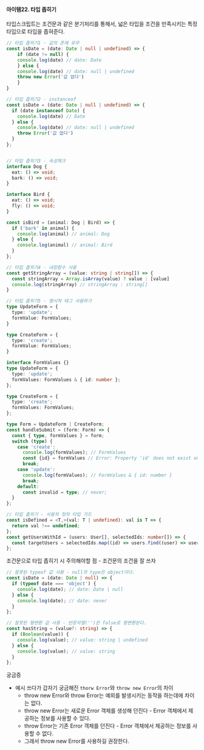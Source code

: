 #### 아이템22. 타입 좁히기

타입스크립트는 조건문과 같은 분기처리를 통해서, 넓은 타입을 조건을 만족시키는 특정 타입으로 타입을 좁혀준다.

```typescript
// 타입 좁히기1 - 값의 존재 유무
const isDate = (date: Date | null | undefined) => {
	if (date != null) {
    console.log(date) // date: Date
	} else {
    console.log(date) // date: null | undefined
   	throw new Error('값 없다')
	}
}

// 타입 좁히기2 - instanceof 
const isDate = (date: Date | null | undefined) => {
  if (date instanceof Date) {
    console.log(date) // Date
  } else {
    console.log(date) // date: null | undefined
    throw Error('값 없다')
  }
};


// 타입 좁히기3 - 속성체크
interface Dog {
  eat: () => void;
  bark: () => void;
}

interface Bird {
  eat: () => void;
  fly: () => void;
}

const isBird = (animal: Dog | Bird) => {
  if ('bark' in animal) {
    console.log(animal) // animal: Dog
  } else {
    console.log(animal) // animal: Bird
  }
};

// 타입 좁히기4 - 내장함수 사용
const getStringArray = (value: string | string[]) => {
  const stringArray = Array.isArray(value) ? value : [value] 
  console.log(stringArray) // stringArray : string[]
}

// 타입 좁히기5 - 명시적 태그 사용하기
type UpdateForm = {
  type: 'update';
  formValue: FormValues;
}

type CreateForm = {
  type: 'create';
  formValue: FormValues;
}

interface FormValues {}
type UpdateForm = {
  type: 'update';
  formValues: FormValues & { id: number };
};

type CreateForm = {
  type: 'create';
  formValues: FormValues;
};

type Form = UpdateForm | CreateForm;
const handleSubmit = (form: Form) => {
  const { type, formValues } = form;
  switch (type) {
    case 'create':
      console.log(formValues); // FormValues
      const {id} = formValues // Error: Property 'id' does not exist on type 'FormValues'.
      break;
    case 'update':
      console.log(formValues); // FormValues & { id: number }
      break;
    default:
      const invalid = type; // never;
  }
};

// 타입 좁히기 - 사용자 정의 타입 가드
const isDefined = <T,>(val: T | undefined): val is T => {
  return val !== undefined;
};
const getUsersWithId = (users: User[], selectedIds: number[]) => {
  const targetUsers = selectedIds.map((id) => users.find((user) => user.id === id)).filter(isDefined); // targetUsers: User[]
};
```



조건문으로 타입 좁히기 시 주의해야할 점 - 조건문의 조건을 잘 쓰자

```typescript
// 잘못된 typeof 값 사용 - null의 type은 object이다.
const isDate = (date: Date | null) => {
  if (typeof date === 'object') {
    console.log(date); // date: Date | null
  } else {
    console.log(date); // date: never
  }
};

// 잘못된 형변환 값 사용 - 빈문자열('')은 false로 형변환된다.
const hasString = (value?: string) => {
  if (Boolean(value)) {
    console.log(value); // value: string | undefined
  } else {
    console.log(value); // value: string
  }
};
```



궁금증

* 예시 쓰다가 갑자기 궁금해진 `thorw Error`와 `throw new Error`의 차이 
  * throw new Error와 throw Error는 예외를 발생시키는 동작을 하는데에 차이는 없다. 
  * throw new Error는 새로운 Error 객체를 생성해 던진다 - Error 객체에서 제공하는 정보를 사용할 수 있다.
  * throw Error는 기존 Error 객체를 던진다 - Error 객체에서 제공하는 정보를 사용할 수 없다.
  * 그래서 throw new Error를 사용하길 권장한다.